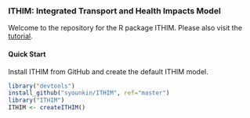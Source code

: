 ### ITHIM: Integrated Transport and Health Impacts Model

Welcome to the repository for the R package ITHIM. Please also visit
the [tutorial](https://ithim.ghi.wisc.edu/tutorial.html).

#### Quick Start

Install ITHIM from GitHub and create the default ITHIM model.

```r
library("devtools")
install_github("syounkin/ITHIM", ref="master")
library("ITHIM")
ITHIM <- createITHIM()
```
